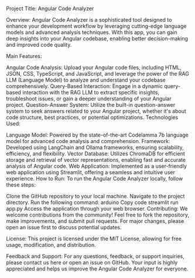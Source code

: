Project Title: Angular Code Analyzer

Overview:
Angular Code Analyzer is a sophisticated tool designed to enhance your development workflow by leveraging cutting-edge language models and advanced analysis techniques. With this app, you can gain deep insights into your Angular codebase, enabling better decision-making and improved code quality.

Main Features:

Angular Code Analysis: Upload your Angular code files, including HTML, JSON, CSS, TypeScript, and JavaScript, and leverage the power of the RAG LLM (Language Model) to analyze and understand your codebase comprehensively.
Query-Based Interaction: Engage in a dynamic query-based interaction with the RAG LLM to extract specific insights, troubleshoot issues, or gain a deeper understanding of your Angular project.
Question-Answer System: Utilize the built-in question-answer system to seek answers related to your Angular project, whether it's about code structure, best practices, or potential optimizations.
Technologies Used:

Language Model: Powered by the state-of-the-art Codelamma 7b language model for advanced code analysis and comprehension.
Framework: Developed using LangChain and Ollama frameworks, ensuring scalability, efficiency, and flexibility.
Vector Database: Utilizes ChromaDB for efficient storage and retrieval of vector representations, enabling fast and accurate analysis of Angular code.
Web Application: Implemented as a user-friendly web application using Streamlit, offering a seamless and intuitive user experience.
How to Run:
To run the Angular Code Analyzer locally, follow these steps:

Clone the GitHub repository to your local machine.
Navigate to the project directory.
Run the following command:
arduino
Copy code
streamlit run app.py
Access the application through your web browser.
Contributing:
We welcome contributions from the community! Feel free to fork the repository, make improvements, and submit pull requests. For major changes, please open an issue first to discuss potential updates.

License:
This project is licensed under the MIT License, allowing for free usage, modification, and distribution.

Feedback and Support:
For any questions, feedback, or support inquiries, please contact us here or open an issue on GitHub. Your input is highly appreciated and helps us improve the Angular Code Analyzer for everyone.
